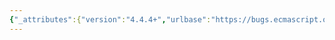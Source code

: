 ```yaml
---
{"_attributes":{"version":"4.4.4+","urlbase":"https://bugs.ecmascript.org/","maintainer":"dherman@mozilla.com"},"bug":{"bug_id":3745,"creation_ts":"2015-02-04 13:17:00 -0800","short_desc":"15.1.9: italic \"sourceCodeId\"","delta_ts":"2015-02-12 12:17:36 -0800","product":"Draft for 6th Edition","component":"editorial issue","version":"Rev 32: February 2, 2015 Draft","rep_platform":"All","op_sys":"All","bug_status":"RESOLVED","resolution":"FIXED","priority":"Normal","bug_severity":"minor","everconfirmed":true,"reporter":{"uid":"jmdyck","name":"Michael Dyck"},"assigned_to":{"uid":"allen","name":"Allen Wirfs-Brock"},"long_desc":[{"commentid":12103,"comment_count":0,"who":{"uid":"jmdyck","name":"Michael Dyck"},"bug_when":"2015-02-04 13:17:48 -0800","thetext":"In 15.1.9, the header says:\n    15.1.9 Runtime Semantics: ScriptEvaluationJob (sourceCodeId)\nwhere 'sourceCodeId' is in an italic font.\n\nBut parameter names are not normally italicized in section headers."},{"commentid":12116,"comment_count":1,"who":{"uid":"allen","name":"Allen Wirfs-Brock"},"bug_when":"2015-02-04 18:42:00 -0800","thetext":"fixed in rev33 editor's draft"},{"commentid":12406,"comment_count":2,"who":{"uid":"allen","name":"Allen Wirfs-Brock"},"bug_when":"2015-02-12 12:17:36 -0800","thetext":"fixed in rev33"}]}}
---
```

